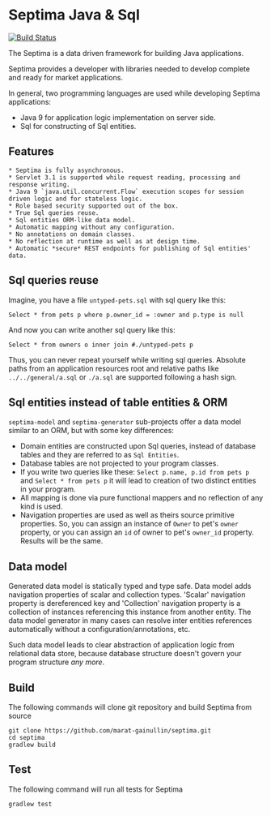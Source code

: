 # Septima Java & Sql

[![Build Status](https://travis-ci.org/marat-gainullin/septima.svg?branch=master)](https://travis-ci.org/marat-gainullin/septima)

The Septima is a data driven framework for building Java applications.

Septima provides a developer with libraries needed to develop complete and ready for market applications.

In general, two programming languages are used while developing Septima applications:
* Java 9 for application logic implementation on server side.
* Sql for constructing of Sql entities.

## Features
    * Septima is fully asynchronous.
    * Servlet 3.1 is supported while request reading, processing and response writing.
    * Java 9 `java.util.concurrent.Flow` execution scopes for session driven logic and for stateless logic.
    * Role based security supported out of the box.
    * True Sql queries reuse.
    * Sql entities ORM-like data model.
    * Automatic mapping without any configuration.
    * No annotations on domain classes.
    * No reflection at runtime as well as at design time.
    * Automatic *secure* REST endpoints for publishing of Sql entities' data.

## Sql queries reuse
Imagine, you have a file `untyped-pets.sql` with sql query like this:
```
Select * from pets p where p.owner_id = :owner and p.type is null
```
And now you can write another sql query like this:
```
Select * from owners o inner join #./untyped-pets p
```
Thus, you can never repeat yourself while writing sql queries.
Absolute paths from an application resources root and relative paths like `../../general/a.sql` or `./a.sql` are supported following a hash sign.

## Sql entities instead of table entities & ORM
`septima-model` and `septima-generator` sub-projects offer a data model similar to an ORM, but with some key differences:
* Domain entities are constructed upon Sql queries, instead of database tables and they are referred to as `Sql Entities`.
* Database tables are not projected to your program classes.
* If you write two queries like these: `Select p.name, p.id from pets p` and `Select * from pets p` it will lead to creation of two distinct entities in your program.
* All mapping is done via pure functional mappers and no reflection of any kind is used.
* Navigation properties are used as well as theirs source primitive properties.
So, you can assign an instance of `Owner` to pet's `owner` property, or you can assign an `id` of owner to pet's `owner_id` property. Results will be the same.

## Data model
Generated data model is statically typed and type safe.
Data model adds navigation properties of scalar and collection types.
'Scalar' navigation property is dereferenced key and 'Collection' navigation property is a collection of instances referencing this instance from another entity.
The data model generator in many cases can resolve inter entities references automatically without a configuration/annotations, etc.

Such data model leads to clear abstraction of application logic from relational data store, because database structure doesn't govern your program structure *any more*.

## Build
The following commands will clone git repository and build Septima from source
```
git clone https://github.com/marat-gainullin/septima.git
cd septima
gradlew build
```

## Test
The following command will run all tests for Septima
```
gradlew test
```
